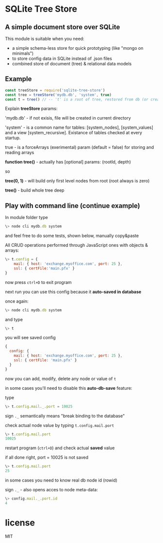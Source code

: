 # SQLite Tree Store
## A simple document store over SQLite
This module is suitable when you need:
- a simple schema-less store for quick prototyping (like "mongo on minimals")
- to store config data in SQLite instead of .json files
- combined store of document (tree) & relational data models


## Example
```js
const treeStore = require('sqlite-tree-store')
const tree = treeStore('mydb.db', 'system', true)
const t = tree() // -- 't' is a root of tree, restored from db (or created empty one)
```
Explain **treeStore** params:

'mydb.db' - if not exisis, file will be created in current directory

'system' - is a common name for tables: [system_nodes], [system_values] and a view [system_recursive]. Existance of tables checked at every startup.

true - is a forceArrays (exerimental) param (default = false) for storing and reading arrays 

**function tree()** - actually has [optional] params: (rootId, depth)

so

**tree(0, 1)** - will build only first level nodes from root (root always is zero)
  
**tree()** - build whole tree deep


## Play with command line (continue example)

In module folder type 
```js
\> node cli mydb.db system
```
and feel free to do some tests, shown below, manually copy&paste

All CRUD operations performed through JavaScript ones with objects & arrays:

```js
\> t.config = { 
    mail: { host: 'exchange.myoffice.com', port: 25 }, 
    ssl: { certFile:'main.pfx' }
}
```
now press `ctrl+D` to exit program

next run you can use this config because it **auto-saved in database**

once again:
```js
\> node cli mydb.db system
```
and type 
```js
\> t
```
you will see saved config
```js
{
  config: {
    mail: { host: 'exchange.myoffice.com', port: 25 },
    ssl: { certFile: 'main.pfx' }
  }
}
```
now you can add, modify, delete any node or value of `t`

in some cases you'll need to disable this **auto-db-save** feature:

type
```js
\> t.config.mail._.port = 10025
```
sign `._`  semantically means "break binding to the database"

check actual node value by typing `t.config.mail.port`
```js
\> t.config.mail.port
10025
```
restart program (`ctrl+D`) and check actual **saved** value

if all done right, port = 10025 is not saved
```js
\> t.config.mail.port
25
```

in some cases you need to know real db node id (rowid)

sign `._`  - also opens acces to node meta-data:
```js
\> config.mail._.port.id
4
```

# license

MIT
